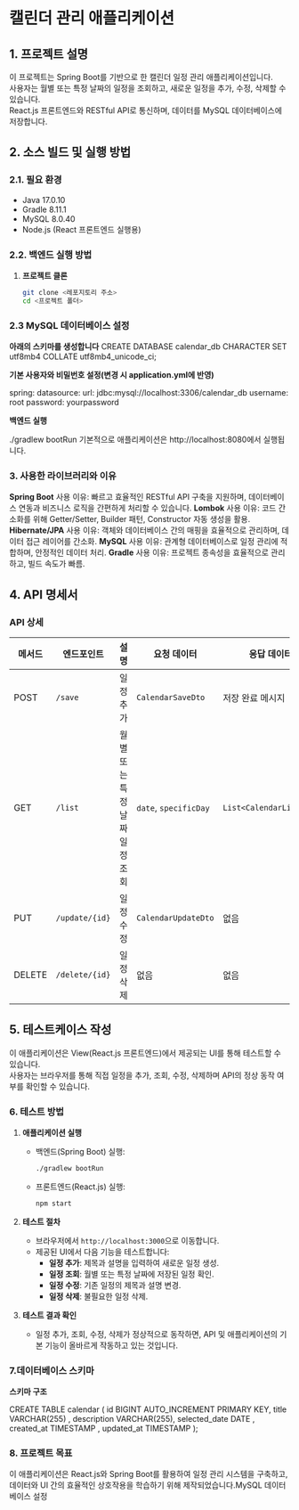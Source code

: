 # 캘린더 관리 애플리케이션

## 1. 프로젝트 설명

이 프로젝트는 Spring Boot를 기반으로 한 캘린더 일정 관리 애플리케이션입니다.  
사용자는 월별 또는 특정 날짜의 일정을 조회하고, 새로운 일정을 추가, 수정, 삭제할 수 있습니다.  
React.js 프론트엔드와 RESTful API로 통신하며, 데이터를 MySQL 데이터베이스에 저장합니다.


## 2. 소스 빌드 및 실행 방법

### 2.1. **필요 환경**
- Java 17.0.10
- Gradle 8.11.1
- MySQL 8.0.40
- Node.js (React 프론트엔드 실행용)

### 2.2. **백엔드 실행 방법**

1. **프로젝트 클론**
   ```bash
   git clone <레포지토리 주소>
   cd <프로젝트 폴더>
   
### 2.3 **MySQL 데이터베이스 설정**

**아래의 스키마를 생성합니다**
CREATE DATABASE calendar_db CHARACTER SET utf8mb4 COLLATE utf8mb4_unicode_ci;

**기본 사용자와 비밀번호 설정(변경 시 application.yml에 반영)**

spring:
  datasource:
    url: jdbc:mysql://localhost:3306/calendar_db
    username: root
    password: yourpassword

**백엔드 실행**

./gradlew bootRun
기본적으로 애플리케이션은 http://localhost:8080에서 실행됩니다.

### 3. 사용한 라이브러리와 이유

**Spring Boot**
사용 이유: 빠르고 효율적인 RESTful API 구축을 지원하며, 데이터베이스 연동과 비즈니스 로직을 간편하게 처리할 수 있습니다.
**Lombok**
사용 이유: 코드 간소화를 위해 Getter/Setter, Builder 패턴, Constructor 자동 생성을 활용.
**Hibernate/JPA**
사용 이유: 객체와 데이터베이스 간의 매핑을 효율적으로 관리하며, 데이터 접근 레이어를 간소화.
**MySQL**
사용 이유: 관계형 데이터베이스로 일정 관리에 적합하며, 안정적인 데이터 처리.
**Gradle**
사용 이유: 프로젝트 종속성을 효율적으로 관리하고, 빌드 속도가 빠름.


## 4. API 명세서

### API 상세

| 메서드   | 엔드포인트      | 설명                          | 요청 데이터          | 응답 데이터             |
|----------|-----------------|-------------------------------|----------------------|-------------------------|
| POST     | `/save`         | 일정 추가                     | `CalendarSaveDto`    | 저장 완료 메시지        |
| GET      | `/list`         | 월별 또는 특정 날짜 일정 조회 | `date`, `specificDay` | `List<CalendarListDto>` |
| PUT      | `/update/{id}`  | 일정 수정                     | `CalendarUpdateDto`  | 없음                    |
| DELETE   | `/delete/{id}`  | 일정 삭제                     | 없음                 | 없음                    |

## 5. 테스트케이스 작성

이 애플리케이션은 View(React.js 프론트엔드)에서 제공되는 UI를 통해 테스트할 수 있습니다.  
사용자는 브라우저를 통해 직접 일정을 추가, 조회, 수정, 삭제하며 API의 정상 동작 여부를 확인할 수 있습니다.

### 6.  테스트 방법
1. **애플리케이션 실행**  
   - 백엔드(Spring Boot) 실행:  
     ```bash
     ./gradlew bootRun
     ```
   - 프론트엔드(React.js) 실행:  
     ```bash
     npm start
     ```

2. **테스트 절차**
   - 브라우저에서 `http://localhost:3000`으로 이동합니다.
   - 제공된 UI에서 다음 기능을 테스트합니다:
     - **일정 추가**: 제목과 설명을 입력하여 새로운 일정 생성.
     - **일정 조회**: 월별 또는 특정 날짜에 저장된 일정 확인.
     - **일정 수정**: 기존 일정의 제목과 설명 변경.
     - **일정 삭제**: 불필요한 일정 삭제.

3. **테스트 결과 확인**
   - 일정 추가, 조회, 수정, 삭제가 정상적으로 동작하면, API 및 애플리케이션의 기본 기능이 올바르게 작동하고 있는 것입니다.

### 7.데이터베이스 스키마
**스키마 구조**

CREATE TABLE calendar (
    id BIGINT AUTO_INCREMENT PRIMARY KEY,
    title VARCHAR(255) ,
    description VARCHAR(255),
    selected_date DATE ,
    created_at TIMESTAMP ,
    updated_at TIMESTAMP
);

### 8. 프로젝트 목표
이 애플리케이션은 React.js와 Spring Boot를 활용하여 일정 관리 시스템을 구축하고, 데이터와 UI 간의 효율적인 상호작용을 학습하기 위해 제작되었습니다.MySQL 데이터베이스 설정
